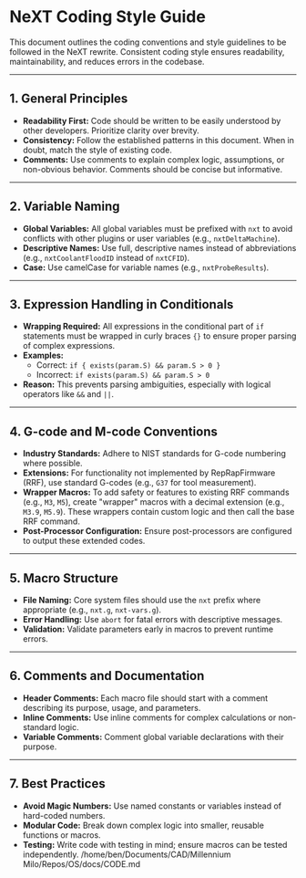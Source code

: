 # NeXT Coding Style Guide

This document outlines the coding conventions and style guidelines to be followed in the NeXT rewrite. Consistent coding style ensures readability, maintainability, and reduces errors in the codebase.

---

## 1. General Principles

- **Readability First:** Code should be written to be easily understood by other developers. Prioritize clarity over brevity.
- **Consistency:** Follow the established patterns in this document. When in doubt, match the style of existing code.
- **Comments:** Use comments to explain complex logic, assumptions, or non-obvious behavior. Comments should be concise but informative.

---

## 2. Variable Naming

- **Global Variables:** All global variables must be prefixed with `nxt` to avoid conflicts with other plugins or user variables (e.g., `nxtDeltaMachine`).
- **Descriptive Names:** Use full, descriptive names instead of abbreviations (e.g., `nxtCoolantFloodID` instead of `nxtCFID`).
- **Case:** Use camelCase for variable names (e.g., `nxtProbeResults`).

---

## 3. Expression Handling in Conditionals

- **Wrapping Required:** All expressions in the conditional part of `if` statements must be wrapped in curly braces `{}` to ensure proper parsing of complex expressions.
- **Examples:**
  - Correct: `if { exists(param.S) && param.S > 0 }`
  - Incorrect: `if exists(param.S) && param.S > 0`
- **Reason:** This prevents parsing ambiguities, especially with logical operators like `&&` and `||`.

---

## 4. G-code and M-code Conventions

- **Industry Standards:** Adhere to NIST standards for G-code numbering where possible.
- **Extensions:** For functionality not implemented by RepRapFirmware (RRF), use standard G-codes (e.g., `G37` for tool measurement).
- **Wrapper Macros:** To add safety or features to existing RRF commands (e.g., `M3`, `M5`), create "wrapper" macros with a decimal extension (e.g., `M3.9`, `M5.9`). These wrappers contain custom logic and then call the base RRF command.
- **Post-Processor Configuration:** Ensure post-processors are configured to output these extended codes.

---

## 5. Macro Structure

- **File Naming:** Core system files should use the `nxt` prefix where appropriate (e.g., `nxt.g`, `nxt-vars.g`).
- **Error Handling:** Use `abort` for fatal errors with descriptive messages.
- **Validation:** Validate parameters early in macros to prevent runtime errors.

---

## 6. Comments and Documentation

- **Header Comments:** Each macro file should start with a comment describing its purpose, usage, and parameters.
- **Inline Comments:** Use inline comments for complex calculations or non-standard logic.
- **Variable Comments:** Comment global variable declarations with their purpose.

---

## 7. Best Practices

- **Avoid Magic Numbers:** Use named constants or variables instead of hard-coded numbers.
- **Modular Code:** Break down complex logic into smaller, reusable functions or macros.
- **Testing:** Write code with testing in mind; ensure macros can be tested independently.</content>
<parameter name="filePath">/home/ben/Documents/CAD/Millennium Milo/Repos/OS/docs/CODE.md